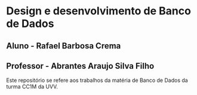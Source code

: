 # Design e desenvolvimento de Banco de Dados
## Aluno - Rafael Barbosa Crema
## Professor - Abrantes Araujo Silva Filho
Este repositório se refere aos trabalhos da matéria de Banco de Dados da turma CC1M da UVV.
